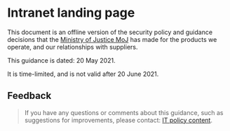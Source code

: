 # Intranet landing page

This document is an offline version of the security policy and guidance decisions that the [Ministry of Justice MoJ](https://www.gov.uk/government/organisations/ministry-of-justice) has made for the products we operate, and our relationships with suppliers.

This guidance is dated: 20 May 2021.

It is time-limited, and is not valid after 20 June 2021.

<a id="feedback"></a>
## Feedback

> If you have any questions or comments about this guidance, such as suggestions for improvements, please contact: [IT policy content](mailto:itpolicycontent@digital.justice.gov.uk).

